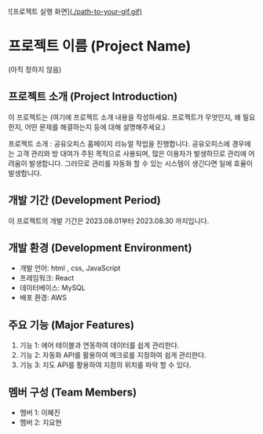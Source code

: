 ![프로젝트 실행 화면][(./path-to-your-gif.gif)](https://mml.pstatic.net/www/mobile/edit/20230807_1095/upload_1691375959721qihCs.gif)

# 프로젝트 이름 (Project Name)
(아직 정하지 않음)

## 프로젝트 소개 (Project Introduction)

이 프로젝트는 (여기에 프로젝트 소개 내용을 작성하세요. 프로젝트가 무엇인지, 왜 필요한지, 어떤 문제를 해결하는지 등에 대해 설명해주세요.)

프로젝트 소개 : 공유오피스 홈페이지 리뉴얼 작업을 진행합니다. 공유오피스에 경우에는 고객 관리와 방 대여가 주된 목적으로 사용되며, 많은 이용자가 발생하므로 관리에 어려움이 발생합니다.
그러므로 관리를 자동화 할 수 있는 시스템이 생긴다면 일에 효율이 발생합니다. 


## 개발 기간 (Development Period)

이 프로젝트의 개발 기간은 2023.08.01부터 2023.08.30 까지입니다.

## 개발 환경 (Development Environment)

- 개발 언어: html , css, JavaScript
- 프레임워크: React
- 데이터베이스: MySQL
- 배포 환경: AWS

## 주요 기능 (Major Features)

1. 기능 1: 에어 테이블과 연동하여 데이터를 쉽게 관리한다.
2. 기능 2: 자동화 API를 활용하여 메크로를 지정하여 쉽게 관리한다.
3. 기능 3: 지도 API를 활용하여 지점의 위치를 파악 할 수 있다.

## 멤버 구성 (Team Members)

- 멤버 1: 이혜진
- 멤버 2: 지요현

